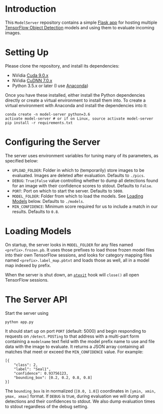 # Introduction 

This `ModelServer` repository contains a simple [Flask app](http://flask.pocoo.org/) for hosting multiple [TensorFlow Object Detection](https://github.com/tensorflow/models/tree/master/research/object_detection) models and using them to evaluate incoming images.

# Setting Up

Please clone the repository, and install its dependencies:

- NVidia [Cuda 9.0.x](https://developer.nvidia.com/cuda-90-download-archive)
- NVidia [CuDNN 7.0.x](https://developer.nvidia.com/rdp/form/cudnn-download-survey)
- Python 3.5.x or later (I use [Anaconda](https://www.anaconda.com/download/))

Once you have these installed, either install the Python dependencies directly or create a virtual environment to install them into. To create a virtual environment with Anaconda and install the dependencies into it:

    conda create -n model-server python=3.6
    activate model-server # or if on Linux, source activate model-server
    pip install -r requirements.txt

# Configuring the Server

The server uses environment variables for tuning many of its parameters, as specified below:

- `UPLOAD_FOLDER`: Folder in which to (temporarily) store images to be evaluated. Images are deleted after evaluation. Defaults to `./pics`.
- `DEBUG`: `True|False` value controlling whether to dump all detections found for an image with their confidence scores to stdout. Defaults to `False`.
- `PORT`: Port on which to start the server. Defaults to `5000`.
- `MODEL_FOLDER`: Folder from which to load the models. See [Loading Models](#Loading%20Models) below. Defaults to `./models`.
- `MIN_CONFIDENCE`: Minimum score required for us to include a match in our results. Defaults to `0.8`.

# Loading Models

On startup, the server looks in `MODEL_FOLDER` for any files named `<prefix>.frozen.pb`. It uses those prefixes to load those frozen model files into their own TensorFlow sessions, and looks for category mapping files named `<prefix>.label_map.pbtxt` and loads those as well, all in a model map indexed by prefix.

When the server is shut down, an [`atexit`](https://docs.python.org/3/library/atexit.html) hook will `close()` all open TensorFlow sessions.

# The Server API

Start the server using

    python app.py

It should start up on port `PORT` (default: 5000) and begin responding to requests on `/detect`. `POSTing` to that address with a multi-part form containing a `modelname` text field with the model prefix name to use and file data with the image to evaluate. It returns a JSON array containing all matches that meet or exceed the `MIN_CONFIDENCE` value. For example:

    [{
        "class": 2,
        "label": "Seal1",
        "confidence": 0.93756123,
        "bounding_box": [0.2, 0.2, 0.8, 0.8]
    }]

The `bounding_box` is in normalized (`[0.0, 1.0]`) coordinates in `[ymin, xmin, ymax, xmax]` format. If `DEBUG` is true, during evaluation we will dump all detections and their confidences to stdout. We also dump evaluation times to stdout regardless of the debug setting.
